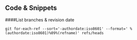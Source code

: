 ## Code & Snippets

####List branches & revision date
```
git for-each-ref --sort='-authordate:iso8601' --format=' %(authordate:iso8601)%09%(refname)' refs/heads
```
